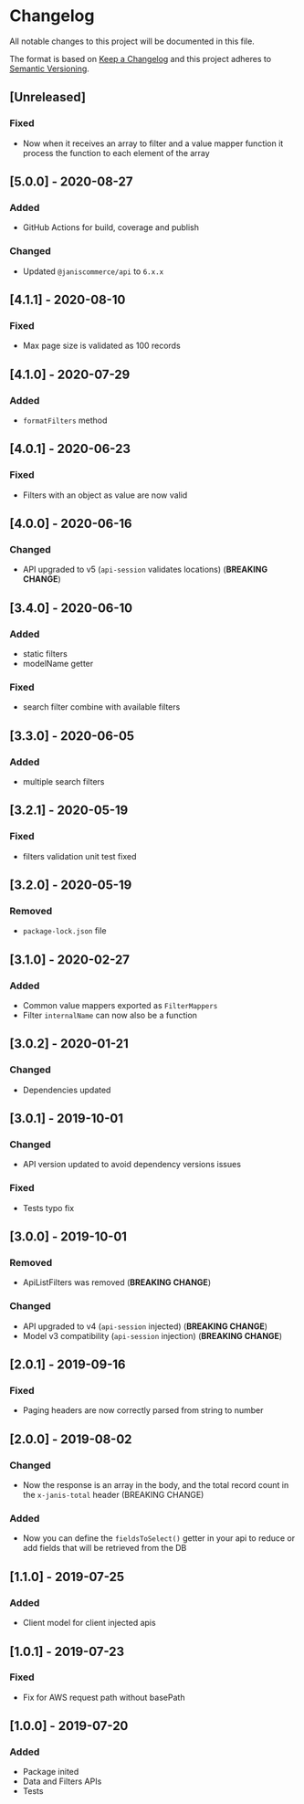 # Changelog

All notable changes to this project will be documented in this file.

The format is based on [Keep a Changelog](http://keepachangelog.com/en/1.0.0/)
and this project adheres to [Semantic Versioning](http://semver.org/spec/v2.0.0.html).

## [Unreleased]

### Fixed
- Now when it receives an array to filter and a value mapper function it process the function to each element of the array

## [5.0.0] - 2020-08-27
### Added
- GitHub Actions for build, coverage and publish

### Changed
- Updated `@janiscommerce/api` to `6.x.x`

## [4.1.1] - 2020-08-10
### Fixed
- Max page size is validated as 100 records

## [4.1.0] - 2020-07-29
### Added
- `formatFilters` method

## [4.0.1] - 2020-06-23
### Fixed
- Filters with an object as value are now valid

## [4.0.0] - 2020-06-16
### Changed
- API upgraded to v5 (`api-session` validates locations) (**BREAKING CHANGE**)

## [3.4.0] - 2020-06-10
### Added
- static filters
- modelName getter

### Fixed
- search filter combine with available filters

## [3.3.0] - 2020-06-05
### Added
- multiple search filters

## [3.2.1] - 2020-05-19
### Fixed
- filters validation unit test fixed

## [3.2.0] - 2020-05-19
### Removed
- `package-lock.json` file

## [3.1.0] - 2020-02-27
### Added
- Common value mappers exported as `FilterMappers`
- Filter `internalName` can now also be a function

## [3.0.2] - 2020-01-21
### Changed
- Dependencies updated

## [3.0.1] - 2019-10-01
### Changed
- API version updated to avoid dependency versions issues

### Fixed
- Tests typo fix

## [3.0.0] - 2019-10-01
### Removed
- ApiListFilters was removed (**BREAKING CHANGE**)

### Changed
- API upgraded to v4 (`api-session` injected) (**BREAKING CHANGE**)
- Model v3 compatibility (`api-session` injection) (**BREAKING CHANGE**)

## [2.0.1] - 2019-09-16
### Fixed
- Paging headers are now correctly parsed from string to number

## [2.0.0] - 2019-08-02
### Changed
- Now the response is an array in the body, and the total record count in the `x-janis-total` header (BREAKING CHANGE)

### Added
- Now you can define the `fieldsToSelect()` getter in your api to reduce or add fields that will be retrieved from the DB

## [1.1.0] - 2019-07-25
### Added
- Client model for client injected apis

## [1.0.1] - 2019-07-23
### Fixed
- Fix for AWS request path without basePath

## [1.0.0] - 2019-07-20
### Added
- Package inited
- Data and Filters APIs
- Tests
